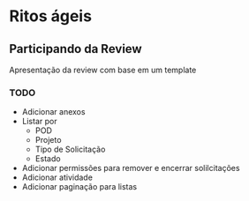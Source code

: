 # Ritos ágeis

## Participando da Review

Apresentação da review com base em um template

### TODO

- Adicionar anexos
- Listar por
  - POD
  - Projeto
  - Tipo de Solicitação
  - Estado
- Adicionar permissões para remover e encerrar solilcitações
- Adicionar atividade
- Adicionar paginação para listas
